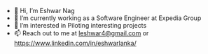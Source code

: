 - 👋 Hi, I’m Eshwar Nag
- 🌱 I’m currently working as a Software Engineer at Expedia Group
- 👀 I’m interested in Piloting interesting projects
- 📫 Reach out to me at leshwar4@gmail.com or https://www.linkedin.com/in/eshwarlanka/

<!---
leshwar/leshwar is a ✨ special ✨ repository because its `README.md` (this file) appears on your GitHub profile.
You can click the Preview link to take a look at your changes. - 💞️ I’m looking to collaborate on
--->
